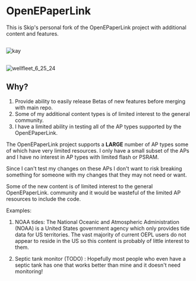 # OpenEPaperLink

This is Skip's personal fork of the OpenEPaperLink project with additional content
and features.  
##
![kay](https://github.com/user-attachments/assets/915546a7-8417-47a4-b2e8-401c053b47d5)
##
![wellfleet_6_25_24](https://github.com/user-attachments/assets/60cd1aa8-8379-4dea-9284-a29eeab14f57)

## Why?

1. Provide ability to easily release Betas of new features before merging with main repo.
1. Some of my additional content types is of limited interest to the general community.
2. I have a limited ability in testing all of the AP types supported by the OpenEPaperLink.

The OpenEPaperLink project supports a **LARGE** number of AP types some of which have very
limited resources.  I only have a small subset of the APs and I have no interest 
in AP types with limited flash or PSRAM.  

Since I can't test my changes on these APs I don't want to risk breaking 
something for someone with my changes that they may not need or want.

Some of the new content is of limited interest to the general OpenEPaperLink. 
community and it would be wasteful of the limited AP resources to include the code.

Examples:
1. NOAA tides:   The National Oceanic and Atmospheric Administration (NOAA)
is a United States government agency which only provides tide data for US
territories. The vast majority of current OEPL users do not appear to reside
in the US so this content is probably of little interest to them.

2. Septic tank monitor (TODO) : Hopefully most people who even have a septic 
tank has one that works better than mine and it doesn't need monitoring!

